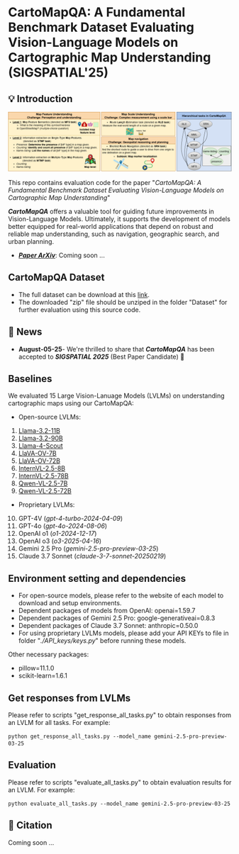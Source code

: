 # CartoMapQA: A Fundamental Benchmark Dataset Evaluating Vision-Language Models on Cartographic Map Understanding (SIGSPATIAL'25)

## 💡 Introduction

![alt text](cartomapqa_teaser_figure.png)

This repo contains evaluation code for the paper "_CartoMapQA: A Fundamental Benchmark Dataset Evaluating Vision-Language Models on Cartographic Map Understanding_"

_**CartoMapQA**_ offers a valuable tool for guiding future improvements in Vision-Language Models. 
Ultimately, it supports the development of models better equipped for real-world applications that depend on robust and reliable map understanding, such as navigation, geographic search, and urban planning.

- <ins>_**Paper ArXiv**_</ins>: Coming soon ...

## CartoMapQA Dataset
- The full dataset can be download at this [link](https://github.com/ungquanghuy-kddi/CartoMapQA-Dataset).
- The downloaded "zip" file should be unziped in the folder "Dataset" for further evaluation using this source code.

## 📢 News
- **August-05-25**- We're thrilled to share that _**CartoMapQA**_ has been accepted to _**SIGSPATIAL 2025**_ (Best Paper Candidate) 🎊

## Baselines
We evaluated 15 Large Vision-Lanuage Models (LVLMs) on understanding cartographic maps using our CartoMapQA:
- Open-source LVLMs:
1. [Llama-3.2-11B](https://huggingface.co/meta-llama/Llama-3.2-11B-Vision-Instruct)
2. [Llama-3.2-90B](https://huggingface.co/meta-llama/Llama-3.2-90B-Vision-Instruct)
3. [Llama-4-Scout](https://huggingface.co/meta-llama/Llama-4-Scout-17B-16E-Instruct)
4. [LlaVA-OV-7B](https://huggingface.co/llava-hf/llava-onevision-qwen2-7b-ov-hf)
5. [LlaVA-OV-72B](https://huggingface.co/llava-hf/llava-onevision-qwen2-72b-ov-hf)
6. [InternVL-2.5-8B](https://huggingface.co/OpenGVLab/InternVL2_5-8B)
7. [InternVL-2.5-78B](https://huggingface.co/OpenGVLab/InternVL2_5-78B)
8. [Qwen-VL-2.5-7B](https://huggingface.co/Qwen/Qwen2.5-VL-7B-Instruct)
9. [Qwen-VL-2.5-72B](https://huggingface.co/Qwen/Qwen2.5-VL-72B-Instruct)

- Proprietary LVLMs:
10. GPT-4V (*gpt-4-turbo-2024-04-09*)
11. GPT-4o (*gpt-4o-2024-08-06*)
12. OpenAI o1 (*o1-2024-12-17*)
13. OpenAI o3 (*o3-2025-04-16*)
14. Gemini 2.5 Pro (*gemini-2.5-pro-preview-03-25*)
10. Claude 3.7 Sonnet (*claude-3-7-sonnet-20250219*)
  
## Environment setting and dependencies
- For open-source models, please refer to the website of each model to download and setup environments.
- Dependent packages of models from OpenAI: openai=1.59.7
- Dependent packages of Gemini 2.5 Pro: google-generativeai=0.8.3
- Dependent packages of Claude 3.7 Sonnet: anthropic=0.50.0
- For using proprietary LVLMs models, please add your API KEYs to file in folder "*./API_keys/keys.py*" before running these models.

Other necessary packages:
- pillow=11.1.0 
- scikit-learn=1.6.1

## Get responses from LVLMs 
Please refer to scripts "get_response_all_tasks.py" to obtain responses from an LVLM for all tasks.
For example:

```
python get_response_all_tasks.py --model_name gemini-2.5-pro-preview-03-25
```
## Evaluation
Please refer to scripts "evaluate_all_tasks.py" to obtain evaluation results for an LVLM.
For example:

```
python evaluate_all_tasks.py --model_name gemini-2.5-pro-preview-03-25
```

## 📜 Citation
Coming soon ...
